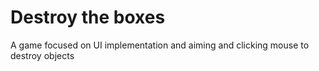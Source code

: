 # Destroy the boxes
A game focused on UI implementation and aiming and clicking mouse to destroy objects
